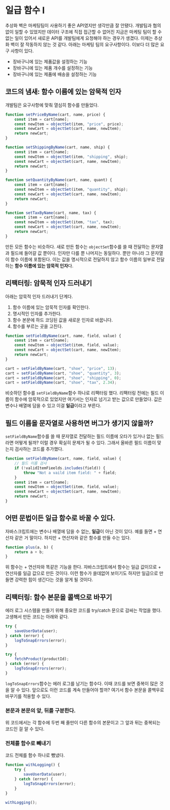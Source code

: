 # 일급 함수 Ⅰ

추상화 벽은 마케팅팀이 사용하기 좋은 API였지만 생각만큼 잘 안됐다. 개발팀과 협의 없이 일할 수 있었지만 데이터 구조에 직접 접근할 수 없어진 지금은 마케팅 팀이 할 수 없는 일이 있어서 새로운 API를 개발팀에게 요청해야 하는 경우가 생겼다. 이제는 추상화 벽이 잘 작동하지 않는 것 같다. 아래는 마케팅 팀의 요구사항이다. 이보다 더 많은 요구 사항이 있다.

-   장바구니에 있는 제품값을 설정하는 기능
-   장바구니에 있는 제품 개수를 설정하는 기능
-   장바구니에 있는 제품에 배송을 설정하는 기능

## 코드의 냄새: 함수 이름에 있는 암묵적 인자

개발팀은 요구사항에 맞춰 열심히 함수를 만들었다.

```javascript
function setPriceByName(cart, name, price) {
    const item = cart[name];
    const newItem = objectSet(item, "price", price);
    const newCart = objectSet(cart, name, newItem);
    return newCart;
}

function setShippingByName(cart, name, ship) {
    const item = cart[name];
    const newItem = objectSet(item, "shipping", ship);
    const newCart = objectSet(cart, name, newItem);
    return newCart;
}

function setQuantityByName(cart, name, quant) {
    const item = cart[name];
    const newItem = objectSet(item, "quantity", ship);
    const newCart = objectSet(cart, name, newItem);
    return newCart;
}

function setTaxByName(cart, name, tax) {
    const item = cart[name];
    const newItem = objectSet(item, "tax", tax);
    const newCart = objectSet(cart, name, newItem);
    return newCart;
}
```

만든 모든 함수는 비슷하다. 새로 만든 함수는 `objectSet`함수를 쓸 때 전달하는 문자열과 필드에 들어갈 값 뿐이다. 인자만 다를 뿐 나머지는 동일하다. 뿐만 아니라 그 문자열이 함수 이름에 포함된다. 이는 값을 명시적으로 전달하지 않고 함수 이름의 일부로 전달하는 **함수 이름에 있는 암묵적 인자**다.

## 리팩터링: 암묵적 인자 드러내기

아래는 암묵적 인자 드러내기 단계다.

1. 함수 이름에 있는 암묵적 인자를 확인한다.
2. 명시적인 인자를 추가한다.
3. 함수 본문에 하드 코딩된 값을 새로운 인자로 바꿉니다.
4. 함수를 부르는 곳을 고친다.

```javascript
function setFieldByName(cart, name, field, value) {
    const item = cart[name];
    const newItem = objectSet(item, field, value);
    const newCart = objectSet(cart, name, newItem);
    return newCart;
}

cart = setFieldByName(cart, "shoe", "price", 13);
cart = setFieldByName(cart, "shoe", "quantity", 3);
cart = setFieldByName(cart, "shoe", "shipping", 0);
cart = setFieldByName(cart, "shoe", "tax", 2.34);
```

비슷하던 함수를 `setFieldByName`함수 하나로 리팩터링 했다. 리팩터링 전에는 필드 이름이 함수에 암묵적으로 있었지만 여기서는 인자로 넘기고 받는 값으로 만들었다. 값은 변수나 배열에 담을 수 있고 이걸 **일급**이라고 부른다.

## 필드 이름을 문자열로 사용하면 버그가 생기지 않을까?

`setFieldByName`함수를 쓸 때 문자열로 전달하는 필드 이름에 오타가 있거나 없는 필드라면 어떻게 될까? 이럴 경우 확실히 문제가 될 수 있다. 그래서 올바른 필드 이름이 맞는지 검사하는 코드를 추가했다.

```javascript
function setFieldByName(cart, name, field, value) {
    // 필드 이름 검사
    if (!validItemFieelds.includes(field)) {
        throw "Not a vaild item field: " + field;
    }
    const item = cart[name];
    const newItem = objectSet(item, field, value);
    const newCart = objectSet(cart, name, newItem);
    return newCart;
}
```

## 어떤 문법이든 일급 함수로 바꿀 수 있다.

자바스크립트에는 변수나 배열에 담을 수 없는, **일급**이 아닌 것이 있다. 예를 들면 + 연산자 같은 거 말이다. 하지만 + 연산자와 같은 함수를 만들 수는 있다.

```javascript
function plus(a, b) {
    return a + b;
}
```

위 함수는 + 연산자와 똑같은 기능을 한다. 자바스크립트에서 함수는 일급 값이므로 + 연산자를 일급 값으로 만든 것이다. 이런 함수가 쓸데없어 보이기도 하지만 일급으로 만들면 강력한 힘이 생긴다는 것을 알게 될 것이다.

## 리팩터링: 함수 본문을 콜백으로 바꾸기

에러 로그 시스템을 만들기 위해 중요한 코드를 try/catch 문으로 감싸는 작업을 했다. 고생해서 만든 코드는 아래와 같다.

```javascript
try {
    saveUserData(user);
} catch (error) {
    logToSnapErrors(error);
}

try {
    fetchProduct(productId);
} catch (error) {
    logToSnapErrors(error);
}
```

`logToSnapErrors`함수는 에러 로그를 남기는 함수다. 이때 코드를 보면 중복이 많은 것을 알 수 있다. 앞으로도 이런 코드를 계속 만들어야 할까? 여기서 함수 본문을 콜백우로 바꾸기를 적용할 수 있다.

### 본문과 본문의 앞, 뒤를 구분한다.

위 코드에서는 각 함수에 두번 째 줄만이 다른 함수의 본문이고 그 앞과 뒤는 중복되는 코드인 걸 알 수 있다.

### 전체를 함수로 빼내기

코드 전체를 함수 하나로 뺐냈다.

```javascript
function withLogging() {
    try {
        saveUserData(user);
    } catch (error) {
        logToSnapErrors(error);
    }
}

withLogging();
```

###
